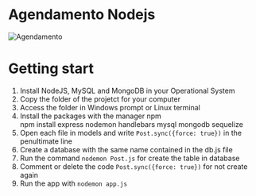 # Agendamento Nodejs

![Agendamento](https://github.com/joselinosantosti/agendamento-nodejs/blob/main/public/agendamento.png)

# Getting start
1. Install NodeJS, MySQL and MongoDB in your Operational System
2. Copy the folder of the projetct for your computer
3. Access the folder in Windows prompt or Linux terminal
4. Install the packages with the manager npm<br>
npm install express nodemon handlebars mysql mongodb sequelize
5. Open each file in models and write `Post.sync({force: true})` in the penultimate line
6. Create a database with the same name contained in the db.js file
7. Run the command `nodemon Post.js` for create the table in database
8. Comment or delete the code `Post.sync({force: true})` for not create again
9. Run the app with `nodemon app.js`
